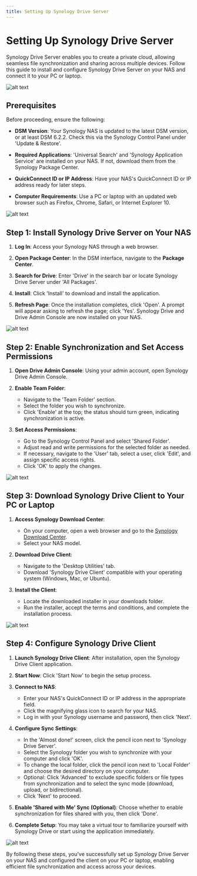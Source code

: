 ```yaml
---
title: Setting Up Synology Drive Server
---
```


# Setting Up Synology Drive Server

Synology Drive Server enables you to create a private cloud, allowing seamless file synchronization and sharing across multiple devices. Follow this guide to install and configure Synology Drive Server on your NAS and connect it to your PC or laptop.

![alt text](image-21.png)

## Prerequisites

Before proceeding, ensure the following:

- **DSM Version**: Your Synology NAS is updated to the latest DSM version, or at least DSM 6.2.2. Check this via the Synology Control Panel under 'Update & Restore'.

- **Required Applications**: 'Universal Search' and 'Synology Application Service' are installed on your NAS. If not, download them from the Synology Package Center.

- **QuickConnect ID or IP Address**: Have your NAS's QuickConnect ID or IP address ready for later steps.

- **Computer Requirements**: Use a PC or laptop with an updated web browser such as Firefox, Chrome, Safari, or Internet Explorer 10.

![alt text](image-22.png)

## Step 1: Install Synology Drive Server on Your NAS

1. **Log In**: Access your Synology NAS through a web browser.

2. **Open Package Center**: In the DSM interface, navigate to the **Package Center**.

3. **Search for Drive**: Enter 'Drive' in the search bar or locate Synology Drive Server under 'All Packages'.

4. **Install**: Click 'Install' to download and install the application.

5. **Refresh Page**: Once the installation completes, click 'Open'. A prompt will appear asking to refresh the page; click 'Yes'. Synology Drive and Drive Admin Console are now installed on your NAS.

![alt text](image-23.png)

## Step 2: Enable Synchronization and Set Access Permissions

1. **Open Drive Admin Console**: Using your admin account, open Synology Drive Admin Console.

2. **Enable Team Folder**:
   - Navigate to the 'Team Folder' section.
   - Select the folder you wish to synchronize.
   - Click 'Enable' at the top; the status should turn green, indicating synchronization is active.

3. **Set Access Permissions**:
   - Go to the Synology Control Panel and select 'Shared Folder'.
   - Adjust read and write permissions for the selected folder as needed.
   - If necessary, navigate to the 'User' tab, select a user, click 'Edit', and assign specific access rights.
   - Click 'OK' to apply the changes.

![alt text](image-24.png)

## Step 3: Download Synology Drive Client to Your PC or Laptop

1. **Access Synology Download Center**:
   - On your computer, open a web browser and go to the [Synology Download Center](https://www.synology.com/en-us/support/download).
   - Select your NAS model.

2. **Download Drive Client**:
   - Navigate to the 'Desktop Utilities' tab.
   - Download 'Synology Drive Client' compatible with your operating system (Windows, Mac, or Ubuntu).

3. **Install the Client**:
   - Locate the downloaded installer in your downloads folder.
   - Run the installer, accept the terms and conditions, and complete the installation process.

![alt text](image-25.png)

## Step 4: Configure Synology Drive Client

1. **Launch Synology Drive Client**: After installation, open the Synology Drive Client application.

2. **Start Now**: Click 'Start Now' to begin the setup process.

3. **Connect to NAS**:
   - Enter your NAS's QuickConnect ID or IP address in the appropriate field.
   - Click the magnifying glass icon to search for your NAS.
   - Log in with your Synology username and password, then click 'Next'.

4. **Configure Sync Settings**:
   - In the 'Almost done!' screen, click the pencil icon next to 'Synology Drive Server'.
   - Select the Synology folder you wish to synchronize with your computer and click 'OK'.
   - To change the local folder, click the pencil icon next to 'Local Folder' and choose the desired directory on your computer.
   - Optional: Click 'Advanced' to exclude specific folders or file types from synchronization and to select the sync mode (download, upload, or bidirectional).
   - Click 'Next' to proceed.

5. **Enable 'Shared with Me' Sync (Optional)**: Choose whether to enable synchronization for files shared with you, then click 'Done'.

6. **Complete Setup**: You may take a virtual tour to familiarize yourself with Synology Drive or start using the application immediately.

![alt text](image-26.png)

By following these steps, you've successfully set up Synology Drive Server on your NAS and configured the client on your PC or laptop, enabling efficient file synchronization and access across your devices.
